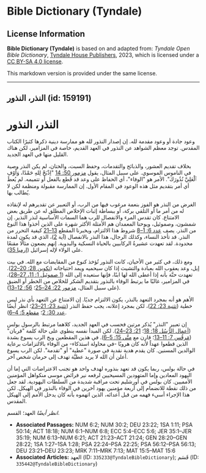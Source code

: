 # Bible Dictionary (Tyndale)

## License Information

**Bible Dictionary (Tyndale)** is based on and adapted from: _Tyndale Open Bible Dictionary_, [Tyndale House Publishers](https://tyndaleopenresources.com/), 2023, which is licensed under a [CC BY-SA 4.0 license](https://creativecommons.org/licenses/by-sa/4.0/legalcode.en).

This markdown version is provided under the same license.



--------------------------------

## النذر، النذور (id: 159191)

النذر، النذور
=============

وعود جادة أو وعود مقدمة لله. إن إصدار النذور لله هو ممارسة دينية ذكرها كثيرًا الكتاب المقدس. توجد معظم الشواهد عن النذور في العهد القديم، خاصة في المزامير، لكن هناك القليل منها في العهد الجديد.

بخلاف تقديم العشور، والذبائح والتقدمات، وحفظ السبت، والختان، لم يكن النذر وصية في الناموس الموسوي. على سبيل المثال، يقول [مزمور 50: 14](https://ref.ly/Ps50:14) "اِذْبَحْ لِلهِ حَمْدًا، وَأَوْفِ ٱلْعَلِيَّ نُذُورَكَ". الأمر هو "الوفاء"، أي الحفاظ على وعد قد قُطع بالفعل أو تتميمه. لم يُعطَ أي أمر بتقديم مثل هذه الوعود في المقام الأول. إن الممارسة مقبولة ومنظمة لكن لا يُطالب بها.

الغرض من النذر هو الفوز بنعمة مرغوب فيها من الرب، أو التعبير عن تقديرهم له لإنقاذه له من أمر ما أو التلقي بركة، أو ببساطة إثبات الإخلاص المطلق له عن طريق بعض الامتناع. كان تقدس المرء والانفصال للرب هما السمات الأساسية لنذر النذير. إن شمشون، وصموئيل، ويوحنا المعمدان هم الأمثلة الأكثر شهرة على الذين أخذوا هذا النوع من النذر. يصف [عدد 6: 1–8](https://ref.ly/Num6:1-Num6:8) شروط هذا الالتزام، ويخبرنا المقطع [13–21](https://ref.ly/Num6:13-Num6:21) كيفية التحرر من النذر. قد تأخذ النساء، وكذلك الرجال، هذا النذر بالانفصال (آية [2](https://ref.ly/Num6:2))، الذي قد يكون لمدة محدودة. لقد تعهدت عشيرةُ الركابيين بالحياة النسكية والبدوية. إنهم يضعون مثالًا مقنعًا على الولاء لإله إسرائيل ([إرميا 35](https://ref.ly/Jer35:1-Jer35:19)).

ومع ذلك، في كثير من الأحيان، كانت النذور تُؤخذ كنوع من المقايضات مع الله. في بيت إيل، وعد يعقوب الله بعبادة والتشيث إذا كان سيحميه ويمد احتياجاته ([تكوين 28: 20–22](https://ref.ly/Gen28:20-Gen28:22)). تعهدت حنَّة بأنه إذا أعطى الله لها ابنًا، فإنها ستعيده إلى الله ([1 صموئيل 1: 11، 27–28](https://ref.ly/1Sam1:11)). في المزامير، غالبًا ما يرتبط الوفاء بالنذور بتقديم الشكر للخلاص من الخطر أو الضيق (على سبيل المثال، [مزمور 22: 24–25](https://ref.ly/Ps22:24-Ps22:25)؛ [56: 12–13](https://ref.ly/Ps56:12-Ps56:13)).

الأهم هو أنه بمجرد التعهد بالنذر، يكون الالتزام جديًا. إن الامتناع عن التعهد بأي نذر ليس خطية ([تثنية 23: 22](https://ref.ly/Deut23:22))، لكن بمجرد إعلانه، يجب حفظ النذر ([تثنية 23: 21–23](https://ref.ly/Deut23:21-Deut23:23)؛ انظر أيضًا [عدد 30: 2](https://ref.ly/Num30:2)؛ [مقطع 5: 4–6](https://ref.ly/Eccl5:4-Eccl5:6)).

إن تعبير "النذر" يُذكر مرتين فحسب في العهد الجديد، كلاهما مرتبط بالرسول بولس ([أعمال الرُّسُل 18: 18](https://ref.ly/Acts18:18)؛ [21: 23–24](https://ref.ly/Acts21:23-Acts21:24)). لكن المبدأ نفسه ينطوي على حالة كلمة "قربان" ([مَرقُس 7: 11–13](https://ref.ly/Mark7:11-Mark7:13)؛ قارن مع [متَّى 15: 5–6](https://ref.ly/Matt15:5-Matt15:6)). في هذين المقطعين وبخ الرب يسوع بشدة الذين قطعوا عهداً لأنه كان هروبًا \-في محاولة استذكاء\- من الوفاء بالالتزامات برعاية الوالدين المسنين. كان يقدم هدية نقدية في صورة "عطية" أو "تقدمة". لكن الرب يسوع أعلن أن الله لا يريد عطيَّة تهدف إلى حرمان شخص آخر.

في حالة بولس، ربما يكون قد تعهد بنذوره لهدف واحد هو تجنب الاعتراضات التي إما أن اليهود المعادين وإما المتهودين المسيحيين لرفعه نير فرائض موسى منكواهل المؤمنين الأمميين. كان بولس في أورشليم تحت مراقبة شديدة من السلطات اليهودية. لقد جعل من ذلك نقطة للانضمام إلى أربعة مؤمنين يهود آخرين في الوفاء بالنذور في الهيكل. لكن هذا الإجراء أسيء فهمه من قبل أعدائه، الذين اتهموه بأنه كان يدخل الأمم إلى الهيكل المقدس.

*انظر أيضًا* العهد؛ القسم.

* **Associated Passages:** NUM 6:2; NUM 30:2; DEU 23:22; 1SA 1:11; PSA 50:14; ACT 18:18; NUM 6:1–NUM 6:8; ECC 5:4–ECC 5:6; JER 35:1–JER 35:19; NUM 6:13–NUM 6:21; ACT 21:23–ACT 21:24; GEN 28:20–GEN 28:22; 1SA 1:27–1SA 1:28; PSA 22:24–PSA 22:25; PSA 56:12–PSA 56:13; DEU 23:21–DEU 23:23; MRK 7:11–MRK 7:13; MAT 15:5–MAT 15:6
* **Associated Articles:** العهد (ID: `335233@TyndaleBibleDictionary`); قَسَم (ID: `335442@TyndaleBibleDictionary`)

